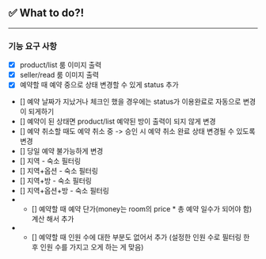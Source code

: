 ## ✅ What to do?!

***

### 기능 요구 사항
+ [x] product/list 룸 이미지 출력
+ [x] seller/read 룸 이미지 출력
+ [x] 예약할 때 예약 중으로 상태 변경할 수 있게 status 추가
+ [] 예약 날짜가 지났거나 체크인 했을 경우에는 status가 이용완료로 자동으로 변경이 되게하기
+ [] 예약이 된 상태면 product/list 예약된 방이 출력이 되지 않게 변경
+ [] 예약 취소할 때도 예약 취소 중 -> 승인 시 예약 취소 완료 상태 변경될 수 있도록 변경
+ [] 당일 예약 불가능하게 변경
+ [] 지역 - 숙소 필터링
+ [] 지역+옵션 - 숙소 필터링
+ [] 지역+방 - 숙소 필터링
+ [] 지역+옵션+방 - 숙소 필터링
+ + [] 예약할 때 예약 단가(money는 room의 price * 총 예약 일수가 되어야 함)계산 해서 추가
+ + [] 예약할 때 인원 수에 대한 부분도 없어서 추가 (설정한 인원 수로 필터링 한 후 인원 수를 가지고 오게 하는 게 맞음)